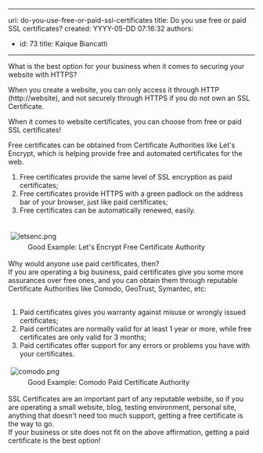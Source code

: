 

---
uri: do-you-use-free-or-paid-ssl-certificates
title: Do you use free or paid SSL certificates?
created: YYYY-05-DD 07:16:32
authors:
  - id: 73
    title: Kaique Biancatti
---




<span class='intro'> <p>What is the best option for your business when it comes to securing your website with HTTPS?<br></p> </span>

<p>When you create a website, you can only access it through HTTP (http&#58;//website), and not securely through HTTPS if you do not own an SSL Certificate.</p><p>When it comes to website certificates, you can choose from free or paid SSL certificates!</p><p>Free certificates can be obtained from Certificate Authorities like Let's Encrypt, which is helping provide free and automated certificates for the web.</p><ol><li>Free certificates provide the same level of SSL encryption as paid certificates;</li><li>Free certificates provide HTTPS with a green padlock on the address bar of your browser, just like paid certificates;</li><li>Free certificates can be automatically renewed, easily.</li></ol><div><br></div><div><img src="/PublishingImages/letsenc.png" alt="letsenc.png" style="margin&#58;5px;" />&#160;</div><dd class="ssw15-rteElement-FigureGood">Good Example&#58; Let's Encrypt Free Certificate Authority<br></dd><div><br>Why would anyone use paid certificates, then?</div><div>If you are operating a big business, paid certificates give you some more assurances over free ones, and you can obtain them through reputable Certificate Authorities like Comodo, GeoTrust, Symantec, etc&#58;</div><div><br></div><div><ol><li>Paid certificates gives you warranty against misuse or wrongly issued certificates;</li><li>Paid certificates are normally valid for at least 1 year or more, while free certificates are only valid for 3 months;</li><li>Paid certificates offer support for any errors or problems you have with your certificates.</li></ol><div><img src="/PublishingImages/comodo.png" alt="comodo.png" style="margin&#58;5px;" /><dd class="ssw15-rteElement-FigureGood">Good Example&#58; Comodo Paid Certificate Authority<br></dd></div><div><br></div><div>SSL Certificates are an important part of any reputable website, so if you are operating a small website, blog, testing environment, personal site, anything that doesn't need too much support, getting a free certificate is the way to go.</div><div>If your business or site does not fit on the above affirmation, getting a paid certificate is the best option!<br></div></div>


